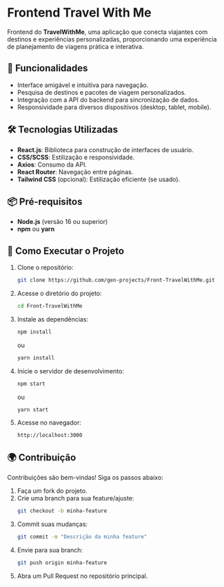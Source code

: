 # Frontend Travel With Me

Frontend do **TravelWithMe**, uma aplicação que conecta viajantes com destinos e experiências personalizadas, proporcionando uma experiência de planejamento de viagens prática e interativa.

## 🚀 Funcionalidades

- Interface amigável e intuitiva para navegação.
- Pesquisa de destinos e pacotes de viagem personalizados.
- Integração com a API do backend para sincronização de dados.
- Responsividade para diversos dispositivos (desktop, tablet, mobile).

## 🛠️ Tecnologias Utilizadas

- **React.js**: Biblioteca para construção de interfaces de usuário.
- **CSS/SCSS**: Estilização e responsividade.
- **Axios**: Consumo da API.
- **React Router**: Navegação entre páginas.
- **Tailwind CSS** (opcional): Estilização eficiente (se usado).

## 📦 Pré-requisitos

- **Node.js** (versão 16 ou superior)
- **npm** ou **yarn**

## 🚀 Como Executar o Projeto

1. Clone o repositório:
   ```bash
   git clone https://github.com/gen-projects/Front-TravelWithMe.git
   ```

2. Acesse o diretório do projeto:
   ```bash
   cd Front-TravelWithMe
   ```

3. Instale as dependências:
   ```bash
   npm install
   ```

   ou

   ```bash
   yarn install
   ```

4. Inicie o servidor de desenvolvimento:
   ```bash
   npm start
   ```

   ou

   ```bash
   yarn start
   ```

5. Acesse no navegador:
   ```
   http://localhost:3000
   ```

## 🌍 Contribuição

Contribuições são bem-vindas! Siga os passos abaixo:

1. Faça um fork do projeto.
2. Crie uma branch para sua feature/ajuste:
   ```bash
   git checkout -b minha-feature
   ```
3. Commit suas mudanças:
   ```bash
   git commit -m "Descrição da minha feature"
   ```
4. Envie para sua branch:
   ```bash
   git push origin minha-feature
   ```
5. Abra um Pull Request no repositório principal.



